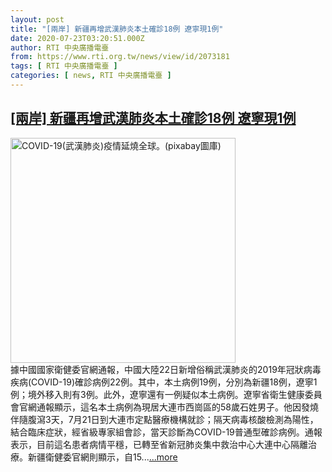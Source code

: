 ```yaml
---
layout: post
title: "[兩岸] 新疆再增武漢肺炎本土確診18例 遼寧現1例"
date: 2020-07-23T03:20:51.000Z
author: RTI 中央廣播電臺
from: https://www.rti.org.tw/news/view/id/2073181
tags: [ RTI 中央廣播電臺 ]
categories: [ news, RTI 中央廣播電臺 ]
---
```

<!--1595474451000-->
[[兩岸] 新疆再增武漢肺炎本土確診18例 遼寧現1例](https://www.rti.org.tw/news/view/id/2073181)
------

<div>
<img src="https://static.rti.org.tw/assets/thumbnails/2020/07/07/2fb84aec3ab0bb69f965ce70cc6f855b.jpg" width="360" alt="COVID-19(武漢肺炎)疫情延燒全球。(pixabay圖庫)" title="COVID-19(武漢肺炎)疫情延燒全球。(pixabay圖庫)"><br>據中國國家衛健委官網通報，中國大陸22日新增俗稱武漢肺炎的2019年冠狀病毒疾病(COVID-19)確診病例22例。其中，本土病例19例，分別為新疆18例，遼寧1例；境外移入則有3例。此外，遼寧還有一例疑似本土病例。遼寧省衛生健康委員會官網通報顯示，這名本土病例為現居大連市西崗區的58歲石姓男子。他因發燒伴隨腹瀉3天，7月21日到大連市定點醫療機構就診；隔天病毒核酸檢測為陽性，結合臨床症狀，經省級專家組會診，當天診斷為COVID-19普通型確診病例。通報表示，目前這名患者病情平穩，已轉至省新冠肺炎集中救治中心大連中心隔離治療。新疆衛健委官網則顯示，自15...<a target="_blank" href="https://www.rti.org.tw/news/view/id/2073181">...more</a>
</div>
